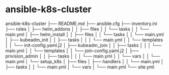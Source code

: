 # ansible-k8s-cluster
ansible-k8s-cluster
├── README.md
├── ansible.cfg
├── inventory.ini
├── roles
│   ├── helm_addons
│   │   ├── files
│   │   └── tasks
│   │       └── main.yml
│   ├── helm_install
│   │   ├── files
│   │   └── tasks
│   │       └── main.yml
│   ├── kubeadm_init
│   │   ├── tasks
│   │   │   └── main.yml
│   │   └── templates
│   │       └── init-config.yaml.j2
│   ├── kubeadm_join
│   │   ├── tasks
│   │   │   └── main.yml
│   │   └── templates
│   │       └── join-config.yaml.j2
│   ├── privision_admin
│   │   ├── tasks
│   │   │   └── main.yml
│   │   └── vars
│   │       └── main.yml
│   └── setup_k8s
│       ├── files
│       ├── handlers
│       │   └── main.yml
│       ├── tasks
│       │   └── main.yml
│       └── vars
│           └── main.yml
└── site.yml

